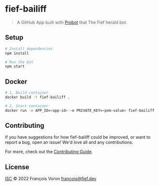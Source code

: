 # fief-bailiff

> A GitHub App built with [Probot](https://github.com/probot/probot) that The Fief herald bot.

## Setup

```sh
# Install dependencies
npm install

# Run the bot
npm start
```

## Docker

```sh
# 1. Build container
docker build -t fief-bailiff .

# 2. Start container
docker run -e APP_ID=<app-id> -e PRIVATE_KEY=<pem-value> fief-bailiff
```

## Contributing

If you have suggestions for how fief-bailiff could be improved, or want to report a bug, open an issue! We'd love all and any contributions.

For more, check out the [Contributing Guide](CONTRIBUTING.md).

## License

[ISC](LICENSE) © 2022 François Voron <francois@fief.dev>
